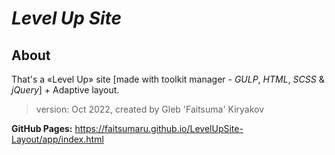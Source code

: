 # **_Level Up Site_**

## About
That's a «Level Up» site [made with toolkit manager - _GULP_, _HTML_, _SCSS_ & _jQuery_] + Adaptive layout.

> version: Oct 2022, created by Gleb 'Faitsuma' Kiryakov

__GitHub Pages:__ https://faitsumaru.github.io/LevelUpSite-Layout/app/index.html
